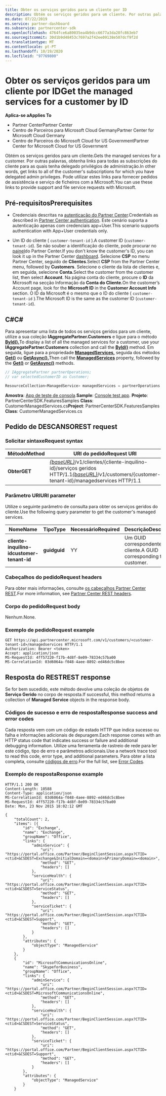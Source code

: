 ```yaml
---
title: Obter os serviços geridos para um cliente por ID
description: Obtém os serviços geridos para um cliente. Por outras palavras, obtenha links para todas as subscrições do cliente para as quais tenha delegado privilégios de administração. Pode utilizar estes links para fornecer pedidos de assistência e serviço de ficheiros com a Microsoft.
ms.date: 07/22/2019
ms.service: partner-dashboard
ms.subservice: partnercenter-sdk
ms.openlocfilehash: 4764fce6a80035ea4b9dcc6677a3da28fc863eb7
ms.sourcegitcommit: 30d1b9d48453c7697a2f42ee09138e507dcf9f2d
ms.translationtype: MT
ms.contentlocale: pt-PT
ms.lasthandoff: 10/19/2020
ms.locfileid: "97769800"
---
```

# <a name="get-the-managed-services-for-a-customer-by-id"></a><span data-ttu-id="54b8f-105">Obter os serviços geridos para um cliente por ID</span><span class="sxs-lookup"><span data-stu-id="54b8f-105">Get the managed services for a customer by ID</span></span>

<span data-ttu-id="54b8f-106">**Aplica-se a**</span><span class="sxs-lookup"><span data-stu-id="54b8f-106">**Applies To**</span></span>

- <span data-ttu-id="54b8f-107">Partner Center</span><span class="sxs-lookup"><span data-stu-id="54b8f-107">Partner Center</span></span>
- <span data-ttu-id="54b8f-108">Centro de Parceiros para Microsoft Cloud Germany</span><span class="sxs-lookup"><span data-stu-id="54b8f-108">Partner Center for Microsoft Cloud Germany</span></span>
- <span data-ttu-id="54b8f-109">Centro de Parceiros do Microsoft Cloud for US Government</span><span class="sxs-lookup"><span data-stu-id="54b8f-109">Partner Center for Microsoft Cloud for US Government</span></span>

<span data-ttu-id="54b8f-110">Obtém os serviços geridos para um cliente.</span><span class="sxs-lookup"><span data-stu-id="54b8f-110">Gets the managed services for a customer.</span></span> <span data-ttu-id="54b8f-111">Por outras palavras, obtenha links para todas as subscrições do cliente para as quais tenha delegado privilégios de administração.</span><span class="sxs-lookup"><span data-stu-id="54b8f-111">In other words, get links to all of the customer's subscriptions for which you have delegated admin privileges.</span></span> <span data-ttu-id="54b8f-112">Pode utilizar estes links para fornecer pedidos de assistência e serviço de ficheiros com a Microsoft.</span><span class="sxs-lookup"><span data-stu-id="54b8f-112">You can use these links to provide support and file service requests with Microsoft.</span></span>

## <a name="prerequisites"></a><span data-ttu-id="54b8f-113">Pré-requisitos</span><span class="sxs-lookup"><span data-stu-id="54b8f-113">Prerequisites</span></span>

- <span data-ttu-id="54b8f-114">Credenciais descritas na [autenticação do Partner Center](partner-center-authentication.md).</span><span class="sxs-lookup"><span data-stu-id="54b8f-114">Credentials as described in [Partner Center authentication](partner-center-authentication.md).</span></span> <span data-ttu-id="54b8f-115">Este cenário suporta a autenticação apenas com credenciais app+User.</span><span class="sxs-lookup"><span data-stu-id="54b8f-115">This scenario supports authentication with App+User credentials only.</span></span>

- <span data-ttu-id="54b8f-116">Um ID do cliente ( `customer-tenant-id` ).</span><span class="sxs-lookup"><span data-stu-id="54b8f-116">A customer ID (`customer-tenant-id`).</span></span> <span data-ttu-id="54b8f-117">Se não souber a identificação do cliente, pode procurar no [painel](https://partner.microsoft.com/dashboard)do Partner Center.</span><span class="sxs-lookup"><span data-stu-id="54b8f-117">If you don't know the customer's ID, you can look it up in the Partner Center [dashboard](https://partner.microsoft.com/dashboard).</span></span> <span data-ttu-id="54b8f-118">Selecione **CSP** no menu Partner Center, seguido de **Clientes**.</span><span class="sxs-lookup"><span data-stu-id="54b8f-118">Select **CSP** from the Partner Center menu, followed by **Customers**.</span></span> <span data-ttu-id="54b8f-119">Selecione o cliente da lista de clientes e, em seguida, selecione **Conta.**</span><span class="sxs-lookup"><span data-stu-id="54b8f-119">Select the customer from the customer list, then select **Account**.</span></span> <span data-ttu-id="54b8f-120">Na página conta do cliente, procure o **ID** da Microsoft na secção Informação da **Conta do Cliente.**</span><span class="sxs-lookup"><span data-stu-id="54b8f-120">On the customer’s Account page, look for the **Microsoft ID** in the **Customer Account Info** section.</span></span> <span data-ttu-id="54b8f-121">O ID da Microsoft é o mesmo que o ID do cliente ( `customer-tenant-id` ).</span><span class="sxs-lookup"><span data-stu-id="54b8f-121">The Microsoft ID is the same as the customer ID  (`customer-tenant-id`).</span></span>

## <a name="c"></a><span data-ttu-id="54b8f-122">C\#</span><span class="sxs-lookup"><span data-stu-id="54b8f-122">C\#</span></span>

<span data-ttu-id="54b8f-123">Para apresentar uma lista de todos os serviços geridos para um cliente, utilize a sua coleção **IAggregatePartner.Customers** e ligue para o método [**ById().**](/dotnet/api/microsoft.store.partnercenter.customers.icustomercollection.byid)</span><span class="sxs-lookup"><span data-stu-id="54b8f-123">To display a list of all the managed services for a customer, use your **IAggregatePartner.Customers** collection and call the [**ById()**](/dotnet/api/microsoft.store.partnercenter.customers.icustomercollection.byid) method.</span></span> <span data-ttu-id="54b8f-124">Em seguida, ligue para a propriedade [**ManagedServices,**](/dotnet/api/microsoft.store.partnercenter.customers.icustomer.managedservices) seguida dos métodos [**Get()**](/dotnet/api/microsoft.store.partnercenter.managedservices.imanagedservicecollection.get) ou [**GetAsync().**](/dotnet/api/microsoft.store.partnercenter.managedservices.imanagedservicecollection.getasync)</span><span class="sxs-lookup"><span data-stu-id="54b8f-124">Then call the [**ManagedServices**](/dotnet/api/microsoft.store.partnercenter.customers.icustomer.managedservices) property, followed by the [**Get()**](/dotnet/api/microsoft.store.partnercenter.managedservices.imanagedservicecollection.get) or [**GetAsync()**](/dotnet/api/microsoft.store.partnercenter.managedservices.imanagedservicecollection.getasync) methods.</span></span>

``` csharp
// IAggregatePartner partnerOperations;
// var selectedCustomerID as Customer;

ResourceCollection<ManagedService> managedServices = partnerOperations.Customers.ById(selectedCustomerId).ManagedServices.Get();
```

<span data-ttu-id="54b8f-125">**Amostra**: [App de teste de consola](console-test-app.md).</span><span class="sxs-lookup"><span data-stu-id="54b8f-125">**Sample**: [Console test app](console-test-app.md).</span></span> <span data-ttu-id="54b8f-126">**Projeto**: PartnerCenterSDK.FeaturesSamples **Class**: CustomerManagedServices.cs</span><span class="sxs-lookup"><span data-stu-id="54b8f-126">**Project**: PartnerCenterSDK.FeaturesSamples **Class**: CustomerManagedServices.cs</span></span>

## <a name="rest-request"></a><span data-ttu-id="54b8f-127">Pedido de DESCANSO</span><span class="sxs-lookup"><span data-stu-id="54b8f-127">REST request</span></span>

### <a name="request-syntax"></a><span data-ttu-id="54b8f-128">Solicitar sintaxe</span><span class="sxs-lookup"><span data-stu-id="54b8f-128">Request syntax</span></span>

| <span data-ttu-id="54b8f-129">Método</span><span class="sxs-lookup"><span data-stu-id="54b8f-129">Method</span></span>  | <span data-ttu-id="54b8f-130">URI do pedido</span><span class="sxs-lookup"><span data-stu-id="54b8f-130">Request URI</span></span>                                                                                            |
|---------|--------------------------------------------------------------------------------------------------------|
| <span data-ttu-id="54b8f-131">**Obter**</span><span class="sxs-lookup"><span data-stu-id="54b8f-131">**GET**</span></span> | <span data-ttu-id="54b8f-132">[*{baseURL}*](partner-center-rest-urls.md)/v1/clientes/{cliente-inquilino-id}/serviços geridos HTTP/1.1</span><span class="sxs-lookup"><span data-stu-id="54b8f-132">[*{baseURL}*](partner-center-rest-urls.md)/v1/customers/{customer-tenant-id}/managedservices HTTP/1.1</span></span> |

### <a name="uri-parameter"></a><span data-ttu-id="54b8f-133">Parâmetro URI</span><span class="sxs-lookup"><span data-stu-id="54b8f-133">URI parameter</span></span>

<span data-ttu-id="54b8f-134">Utilize o seguinte parâmetro de consulta para obter os serviços geridos do cliente.</span><span class="sxs-lookup"><span data-stu-id="54b8f-134">Use the following query parameter to get the customer's managed services.</span></span>

| <span data-ttu-id="54b8f-135">Nome</span><span class="sxs-lookup"><span data-stu-id="54b8f-135">Name</span></span>                   | <span data-ttu-id="54b8f-136">Tipo</span><span class="sxs-lookup"><span data-stu-id="54b8f-136">Type</span></span>     | <span data-ttu-id="54b8f-137">Necessário</span><span class="sxs-lookup"><span data-stu-id="54b8f-137">Required</span></span> | <span data-ttu-id="54b8f-138">Descrição</span><span class="sxs-lookup"><span data-stu-id="54b8f-138">Description</span></span>                           |
|------------------------|----------|----------|---------------------------------------|
| <span data-ttu-id="54b8f-139">**cliente-inquilino-id**</span><span class="sxs-lookup"><span data-stu-id="54b8f-139">**customer-tenant-id**</span></span> | <span data-ttu-id="54b8f-140">**guid**</span><span class="sxs-lookup"><span data-stu-id="54b8f-140">**guid**</span></span> | <span data-ttu-id="54b8f-141">Y</span><span class="sxs-lookup"><span data-stu-id="54b8f-141">Y</span></span>        | <span data-ttu-id="54b8f-142">Um GUID correspondente ao cliente.</span><span class="sxs-lookup"><span data-stu-id="54b8f-142">A GUID corresponding to the customer.</span></span> |

### <a name="request-headers"></a><span data-ttu-id="54b8f-143">Cabeçalhos do pedido</span><span class="sxs-lookup"><span data-stu-id="54b8f-143">Request headers</span></span>

<span data-ttu-id="54b8f-144">Para obter mais informações, consulte [os cabeçalhos Partner Center REST](headers.md).</span><span class="sxs-lookup"><span data-stu-id="54b8f-144">For more information, see [Partner Center REST headers](headers.md).</span></span>

### <a name="request-body"></a><span data-ttu-id="54b8f-145">Corpo do pedido</span><span class="sxs-lookup"><span data-stu-id="54b8f-145">Request body</span></span>

<span data-ttu-id="54b8f-146">Nenhum.</span><span class="sxs-lookup"><span data-stu-id="54b8f-146">None.</span></span>

### <a name="request-example"></a><span data-ttu-id="54b8f-147">Exemplo de pedido</span><span class="sxs-lookup"><span data-stu-id="54b8f-147">Request example</span></span>

```http
GET https://api.partnercenter.microsoft.com/v1/customers/<customer-tenant-id>/managedservices HTTP/1.1
Authorization: Bearer <token>
Accept: application/json
MS-RequestId: 4ff57220-f17b-4d8f-8e09-78334c57ba00
MS-CorrelationId: 03d6064a-f048-4aee-8892-ed46dc5c8bee
```

## <a name="rest-response"></a><span data-ttu-id="54b8f-148">Resposta do REST</span><span class="sxs-lookup"><span data-stu-id="54b8f-148">REST response</span></span>

<span data-ttu-id="54b8f-149">Se for bem sucedido, este método devolve uma coleção de objetos de **Serviço Gerido** no corpo de resposta.</span><span class="sxs-lookup"><span data-stu-id="54b8f-149">If successful, this method returns a collection of **Managed Service** objects in the response body.</span></span>

### <a name="response-success-and-error-codes"></a><span data-ttu-id="54b8f-150">Códigos de sucesso e erro de resposta</span><span class="sxs-lookup"><span data-stu-id="54b8f-150">Response success and error codes</span></span>

<span data-ttu-id="54b8f-151">Cada resposta vem com um código de estado HTTP que indica sucesso ou falha e informações adicionais de depuragem.</span><span class="sxs-lookup"><span data-stu-id="54b8f-151">Each response comes with an HTTP status code that indicates success or failure and additional debugging information.</span></span> <span data-ttu-id="54b8f-152">Utilize uma ferramenta de rastreio de rede para ler este código, tipo de erro e parâmetros adicionais.</span><span class="sxs-lookup"><span data-stu-id="54b8f-152">Use a network trace tool to read this code, error type, and additional parameters.</span></span> <span data-ttu-id="54b8f-153">Para obter a lista completa, consulte [códigos de erro](error-codes.md).</span><span class="sxs-lookup"><span data-stu-id="54b8f-153">For the full list, see [Error Codes](error-codes.md).</span></span>

### <a name="response-example"></a><span data-ttu-id="54b8f-154">Exemplo de resposta</span><span class="sxs-lookup"><span data-stu-id="54b8f-154">Response example</span></span>

```http
HTTP/1.1 200 OK
Content-Length: 10588
Content-Type: application/json
MS-CorrelationId: 03d6064a-f048-4aee-8892-ed46dc5c8bee
MS-RequestId: 4ff57220-f17b-4d8f-8e09-78334c57ba00
Date: Mon, 23 Nov 2015 18:02:12 GMT

{
    "totalCount": 2,
    "items": [{
        "id": "Exchange",
        "name": "Exchange",
        "groupName": "Office",
        "links": {
            "adminService": {
                "uri": "https://portal.office.com/Partner/BeginClientSession.aspx?CTID=<ctid>&CSDEST=Exchange&InitialDomain=<domain>&PrimaryDomain=<domain>",
                "method": "GET",
                "headers": []
            },
            "serviceHealth": {
                "uri": "https://portal.office.com/Partner/BeginClientSession.aspx?CTID=<ctid>&CSDEST=ServiceStatus",
                "method": "GET",
                "headers": []
            },
            "serviceTicket": {
                "uri": "https://portal.office.com/Partner/BeginClientSession.aspx?CTID=<ctid>&CSDEST=Support",
                "method": "GET",
                "headers": []
            }
        },
        "attributes": {
            "objectType": "ManagedService"
        }
    },
    {
        "id": "MicrosoftCommunicationsOnline",
        "name": "SkypeforBusiness",
        "groupName": "Office",
        "links": {
            "adminService": {
                "uri": "https://portal.office.com/Partner/BeginClientSession.aspx?CTID=<ctid>&CSDEST=MicrosoftCommunicationsOnline",
                "method": "GET",
                "headers": []
            },
            "serviceHealth": {
                "uri": "https://portal.office.com/Partner/BeginClientSession.aspx?CTID=<ctid>&CSDEST=ServiceStatus",
                "method": "GET",
                "headers": []
            },
            "serviceTicket": {
                "uri": "https://portal.office.com/Partner/BeginClientSession.aspx?CTID=<ctid>&CSDEST=Support",
                "method": "GET",
                "headers": []
            }
        },
        "attributes": {
            "objectType": "ManagedService"
        }
    }
```
